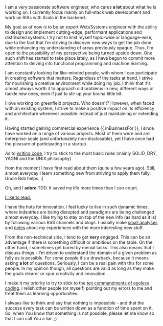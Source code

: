 I am a very passionate software engineer, who cares **a lot**
about what he is working on.
I currently focus mainly on full-stack web development and work on RIAs with Scala in the backend.

My goal as of now is to be an expert Web/Systems engineer with the ability to design and implement cutting-edge, performant applications and distributed systems.
I try not to limit myself topic-wise or language-wise, due to the fact that I'm striving to discover new ways to get the job done while enhancing my understanding of areas previously opaque. Thus, I'm open to the possibility of my perspective being turned upside down.
One such shift has started to take place lately, as I have begun to commit more attention to delving into functional programming and machine learning.

I am constantly looking for like-minded people, with whom I can participate in creating software that matters.
Regardless of the tasks at hand, I strive for nourishing a creative environment while doing my job.
I think that it's almost always worth it to approach old problems in new, different ways or tackle new ones, even if just to stir up your braina little bit.


I love working on greenfield projects. Who doesn't? However, when faced with an existing system, I strive to make
a positive impact on its efficiency and architecture whenever possible instead of just maintaining or extending it.

Having started gaining commercial experience {{ inBusinessFor }}, I since have worked on a range of various projects.
Most of them were and are enterprise-scale (and unfortunately non-disclosable), yet I have once had the
pleasure of participating in a startup.

As to [writing code](https://github.com/elkorn), I try to stick to the most basic rules (mainly SOLID, DRY, YAGNI and the UNIX philosophy)

from the moment I have first read about them (quite a few years ago).
Still, almost everyday I learn something new from striving to apply them fully. Uncle Bob helps. :)

Oh, and I **adore** TDD.
It saved my life more times than I can count.

[I like to read.](https://www.goodreads.com/user/show/16959046)

I have the hots for innovation. I feel lucky to live in such dynamic times, where indsutries are being disrupted and paradigms are being challenged almost everyday. I like trying to stay on top of the new info (as hard as it is) by following various RSS channels and blogs.
I usually make [small analyses](https://github.com/elkorn/wiki) and [notes](https://github.com/elkorn/books) about my experiences with the more interesting new stuff.

From the non-technical side, I tend to get **very** engaged.
This can be an advantage if there is something difficult or ambitious on the table. On the other hand, I sometimes get bored by menial tasks.
This also means that I discuss things - I'm driven to understand the domain of a given problem as fully as is possible.
For some people it's a drawback, because it means asking **a lot** of questions.
Seriously, I can be a real pain with this for some people.
In my opinion though, all questions are valid as long as they make the goals clearer or spur creativity and innovation.

I make it my priority to try to stick to the [ten commandments of egoless coding](http://blog.codinghorror.com/the-ten-commandments-of-egoless-programming).
I relish other people (or myself) pointing out my errors to me and treat them as learning opportunities.

I always like to think and say that nothing is impossible - and that the success every task can be written down as a
function of time spent on it. So, when You know that something is not possible, please let me know so that I
can call You a liar. ;)
